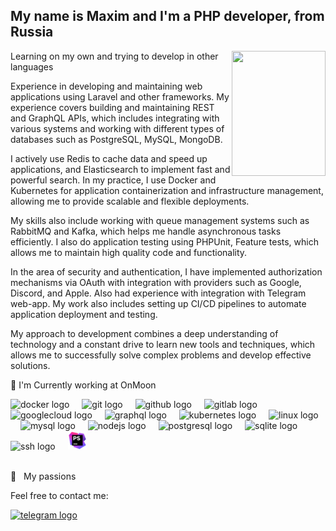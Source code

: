 <h2 align="left">My name is Maxim and I'm a PHP developer, from Russia</h2>

<p>
    <img align="right" height="200" width="150" src="/image/jUbXeuHEHu4.jpg"/>

Learning on my own and trying to develop in other languages
	<article>
Experience in developing and maintaining web applications using Laravel and other frameworks. My experience covers building and maintaining REST and GraphQL APIs, which includes integrating with various systems and working with different types of databases such as PostgreSQL, MySQL, MongoDB.

I actively use Redis to cache data and speed up applications, and Elasticsearch to implement fast and powerful search. In my practice, I use Docker and Kubernetes for application containerization and infrastructure management, allowing me to provide scalable and flexible deployments.

My skills also include working with queue management systems such as RabbitMQ and Kafka, which helps me handle asynchronous tasks efficiently. I also do application testing using PHPUnit, Feature tests, which allows me to maintain high quality code and functionality.

In the area of security and authentication, I have implemented authorization mechanisms via OAuth with integration with providers such as Google, Discord, and Apple. Also had experience with integration with Telegram web-app.
My work also includes setting up CI/CD pipelines to automate application deployment and testing.

My approach to development combines a deep understanding of technology and a constant drive to learn new tools and techniques, which allows me to successfully solve complex problems and develop effective solutions.
	</article>
</p>

<p align="left">
	🔭 I'm Currently working at OnMoon<br>
</p>

<div align="left">
	<img src="https://cdn.jsdelivr.net/gh/devicons/devicon/icons/docker/docker-original.svg" height="30" alt="docker logo"  />
	<img width="12" />
	<img src="https://cdn.jsdelivr.net/gh/devicons/devicon/icons/git/git-original.svg" height="30" alt="git logo"  />
	<img width="12" />
	<img src="https://cdn.jsdelivr.net/gh/devicons/devicon/icons/github/github-original.svg" height="30" alt="github logo"  />
	<img width="12" />
	<img src="https://cdn.jsdelivr.net/gh/devicons/devicon/icons/gitlab/gitlab-original.svg" height="30" alt="gitlab logo"  />
	<img width="12" />
	<img src="https://cdn.jsdelivr.net/gh/devicons/devicon/icons/googlecloud/googlecloud-original.svg" height="30" alt="googlecloud logo"  />
	<img width="12" />
	<img src="https://cdn.jsdelivr.net/gh/devicons/devicon/icons/graphql/graphql-plain.svg" height="30" alt="graphql logo"  />
	<img width="12" />
	<img src="https://cdn.jsdelivr.net/gh/devicons/devicon/icons/kubernetes/kubernetes-plain.svg" height="30" alt="kubernetes logo"  />
	<img width="12" />
	<img src="https://cdn.jsdelivr.net/gh/devicons/devicon/icons/linux/linux-original.svg" height="30" alt="linux logo"  />
	<img width="12" />
	<img src="https://cdn.jsdelivr.net/gh/devicons/devicon/icons/mysql/mysql-original.svg" height="30" alt="mysql logo"  />
	<img width="12" />
	<img src="https://cdn.jsdelivr.net/gh/devicons/devicon/icons/nodejs/nodejs-original.svg" height="30" alt="nodejs logo"  />
	<img width="12" />
	<img src="https://cdn.jsdelivr.net/gh/devicons/devicon/icons/postgresql/postgresql-original.svg" height="30" alt="postgresql logo"  />
	<img width="12" />
	<img src="https://cdn.jsdelivr.net/gh/devicons/devicon/icons/sqlite/sqlite-original.svg" height="30" alt="sqlite logo"  />
	<img width="12" />
	<img src="https://cdn.jsdelivr.net/gh/devicons/devicon/icons/ssh/ssh-original.svg" height="30" alt="ssh logo"  />
	<img width="12" />
	<img src="https://raw.githubusercontent.com/devicons/devicon/6910f0503efdd315c8f9b858234310c06e04d9c0/icons/phpstorm/phpstorm-original.svg" height="30" alt="vscode logo"  />
	<img width="12" />
</div>

<br clear="both">

🧡 &nbsp;&nbsp;My passions

Feel free to contact me:
<div align="left">
	<a href="https://t.me/maxxi228" target="_blank">
		<img src="https://img.shields.io/static/v1?message=Telegram&logo=telegram&label=&color=2CA5E0&logoColor=white&labelColor=&style=for-the-badge" height="35" alt="telegram logo"  />
	</a>
</div>
